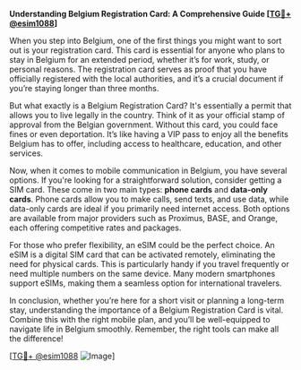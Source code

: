 **Understanding Belgium Registration Card: A Comprehensive Guide [[TG💪+ @esim1088](https://t.me/s/esim1088)]**

When you step into Belgium, one of the first things you might want to sort out is your registration card. This card is essential for anyone who plans to stay in Belgium for an extended period, whether it’s for work, study, or personal reasons. The registration card serves as proof that you have officially registered with the local authorities, and it’s a crucial document if you’re staying longer than three months.

But what exactly is a Belgium Registration Card? It's essentially a permit that allows you to live legally in the country. Think of it as your official stamp of approval from the Belgian government. Without this card, you could face fines or even deportation. It’s like having a VIP pass to enjoy all the benefits Belgium has to offer, including access to healthcare, education, and other services.

Now, when it comes to mobile communication in Belgium, you have several options. If you're looking for a straightforward solution, consider getting a SIM card. These come in two main types: **phone cards** and **data-only cards**. Phone cards allow you to make calls, send texts, and use data, while data-only cards are ideal if you primarily need internet access. Both options are available from major providers such as Proximus, BASE, and Orange, each offering competitive rates and packages.

For those who prefer flexibility, an eSIM could be the perfect choice. An eSIM is a digital SIM card that can be activated remotely, eliminating the need for physical cards. This is particularly handy if you travel frequently or need multiple numbers on the same device. Many modern smartphones support eSIMs, making them a seamless option for international travelers.

In conclusion, whether you’re here for a short visit or planning a long-term stay, understanding the importance of a Belgium Registration Card is vital. Combine this with the right mobile plan, and you’ll be well-equipped to navigate life in Belgium smoothly. Remember, the right tools can make all the difference!

[[TG💪+ @esim1088](https://t.me/s/esim1088) ![Image](https://i.postimg.cc/Y0z9fWf4/image.png)]